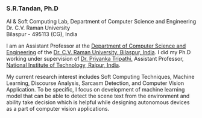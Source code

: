 <h3><b><name>S.R.Tandan, Ph.D </name><br> </b> </h3>
AI & Soft Computing Lab, Department of Computer Science and Engineering<br>
Dr. C.V. Raman University<br>
Bilaspur - 495113 (CG), India
      
I am an Assistant Professor at the <a href="https://cvru.ac.in/">Department of Computer Science and Engineering</a> of the <a href="http://cvru.ac.in">Dr. C.V. Raman University, Bilaspur, India</a>. I did my Ph.D working under supervision of <a href="https://http://www.nitrr.ac.in/aboutmca.php/">Dr. Priyanka Tripathi,</a> Assistant Professor, <a href="https://www.nitr.ac.in/">National Institute of Technology, Raipur, India</a>. </p>

<p>My current research interest includes Soft Computing Techniques, Machine Learning, Discourse Analysis, Sarcasm Detection, and Computer Vision Application. To be specific, I focus on development of machine learning model that can be able to detect the scene text from the environment and ability take decision which is helpful while designing autonomous devices as a part of computer vision applications.
</p>

